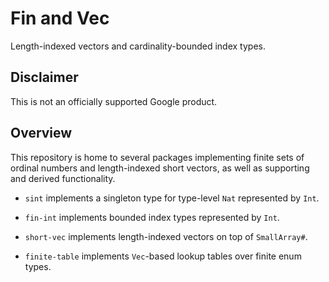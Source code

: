 # Fin and Vec

Length-indexed vectors and cardinality-bounded index types.

## Disclaimer

This is not an officially supported Google product.

## Overview

This repository is home to several packages implementing finite sets of ordinal
numbers and length-indexed short vectors, as well as supporting and derived
functionality.

* `sint` implements a singleton type for type-level `Nat` represented by `Int`.

* `fin-int` implements bounded index types represented by `Int`.

* `short-vec` implements length-indexed vectors on top of `SmallArray#`.

* `finite-table` implements `Vec`-based lookup tables over finite enum types.
